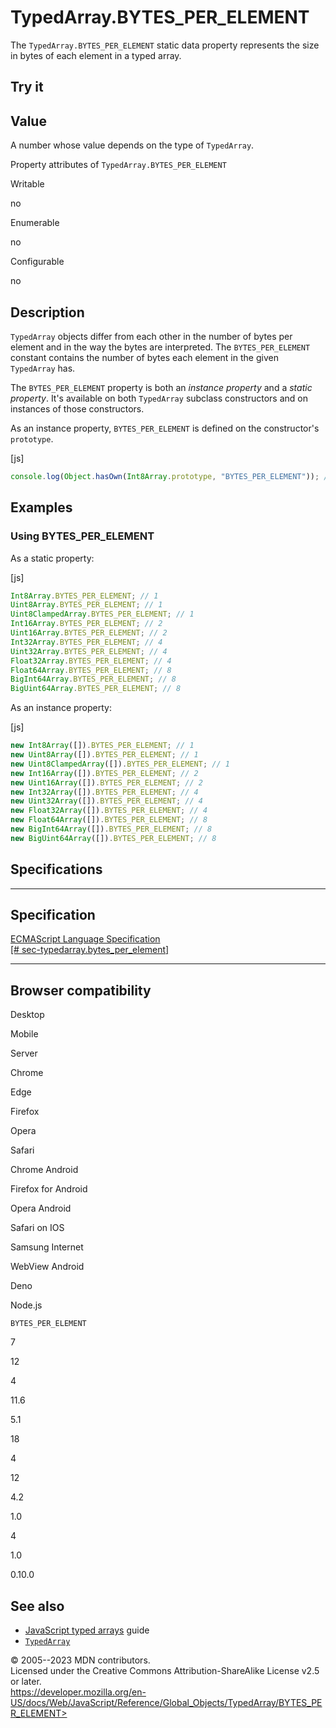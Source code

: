 TypedArray.BYTES\_PER\_ELEMENT
==============================

 
The `TypedArray.BYTES_PER_ELEMENT` static data property represents the
size in bytes of each element in a typed array.


 
Try it 
------

 



 
Value
-----

 
A number whose value depends on the type of `TypedArray`.

 
Property attributes of `TypedArray.BYTES_PER_ELEMENT`




Writable

no

Enumerable

no

Configurable

no

 
Description
-----------

 
`TypedArray` objects differ from each other in the number of bytes per
element and in the way the bytes are interpreted. The
`BYTES_PER_ELEMENT` constant contains the number of bytes each element
in the given `TypedArray` has.

The `BYTES_PER_ELEMENT` property is both an *instance property* and a
*static property*. It\'s available on both `TypedArray` subclass
constructors and on instances of those constructors.

As an instance property, `BYTES_PER_ELEMENT` is defined on the
constructor\'s `prototype`.

 
 
[js]


```js
console.log(Object.hasOwn(Int8Array.prototype, "BYTES_PER_ELEMENT")); // true
```




 
Examples
--------


 
### Using BYTES\_PER\_ELEMENT 

 
As a static property:

 
 
[js]


```js
Int8Array.BYTES_PER_ELEMENT; // 1
Uint8Array.BYTES_PER_ELEMENT; // 1
Uint8ClampedArray.BYTES_PER_ELEMENT; // 1
Int16Array.BYTES_PER_ELEMENT; // 2
Uint16Array.BYTES_PER_ELEMENT; // 2
Int32Array.BYTES_PER_ELEMENT; // 4
Uint32Array.BYTES_PER_ELEMENT; // 4
Float32Array.BYTES_PER_ELEMENT; // 4
Float64Array.BYTES_PER_ELEMENT; // 8
BigInt64Array.BYTES_PER_ELEMENT; // 8
BigUint64Array.BYTES_PER_ELEMENT; // 8
```


As an instance property:

 
 
[js]


```js
new Int8Array([]).BYTES_PER_ELEMENT; // 1
new Uint8Array([]).BYTES_PER_ELEMENT; // 1
new Uint8ClampedArray([]).BYTES_PER_ELEMENT; // 1
new Int16Array([]).BYTES_PER_ELEMENT; // 2
new Uint16Array([]).BYTES_PER_ELEMENT; // 2
new Int32Array([]).BYTES_PER_ELEMENT; // 4
new Uint32Array([]).BYTES_PER_ELEMENT; // 4
new Float32Array([]).BYTES_PER_ELEMENT; // 4
new Float64Array([]).BYTES_PER_ELEMENT; // 8
new BigInt64Array([]).BYTES_PER_ELEMENT; // 8
new BigUint64Array([]).BYTES_PER_ELEMENT; // 8
```




Specifications
--------------

 
  -------------------------------------------------------------------------------------------------------------------------------------------
  Specification
  -------------------------------------------------------------------------------------------------------------------------------------------
  [ECMAScript Language Specification\
  [\#
  sec-typedarray.bytes\_per\_element]](https://tc39.es/ecma262/multipage/indexed-collections.html#sec-typedarray.bytes_per_element)

  -------------------------------------------------------------------------------------------------------------------------------------------


Browser compatibility 
---------------------

 


Desktop

Mobile

Server

Chrome

Edge

Firefox

Opera

Safari

Chrome Android

Firefox for Android

Opera Android

Safari on IOS

Samsung Internet

WebView Android

Deno

Node.js

`BYTES_PER_ELEMENT`

7

12

4

11.6

5.1

18

4

12

4.2

1.0

4

1.0

0.10.0

 
See also 
--------

 
-   [JavaScript typed
    arrays](https://developer.mozilla.org/en-US/docs/Web/JavaScript/Guide/Typed_arrays)
    guide
-   [`TypedArray`](../typedarray)



 
© 2005--2023 MDN contributors.\
Licensed under the Creative Commons Attribution-ShareAlike License v2.5
or later.\
https://developer.mozilla.org/en-US/docs/Web/JavaScript/Reference/Global_Objects/TypedArray/BYTES_PER_ELEMENT>

